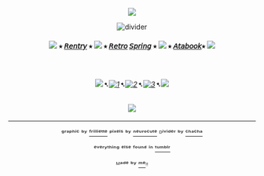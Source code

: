 <div align="center">


<p align="center">
  <img src="https://64.media.tumblr.com/39d6891dffb90be4a2b238e10b10ae8f/9d4edc4d2ac3eb0b-88/s2048x3072/86236d7ed10719ef0ceed63094c8c35802b87fa3.pnj"/>
</p>


![divider](https://64.media.tumblr.com/20d7546cd1bbde4ac1d1f6ce9d9ccb03/f6e418ed9334494f-ab/s640x960/1723f620a89ed19c06c38f490660ea283ca2ddd9.pnj)


#### ![](https://64.media.tumblr.com/e882bd927666b7d3fe1c873c1e7edf87/d072aa7bfa55c889-f1/s75x75_c1/8bc5031c66aec9f6f9f3d13e617a37401fa875ad.gifv) ⭑ [𝘙𝘦𝘯𝘵𝘳𝘺](https://rentry.co/FurinaTheFontaine) ⭑  ![](https://64.media.tumblr.com/06540445b2cd7256466560ec12ddcda9/d072aa7bfa55c889-dd/s75x75_c1/5821a1e9a1932521536d66946f897356d0045e28.gifv) ⭑ [𝘙𝘦𝘵𝘳𝘰](https://sparkler.cc/@furinathefountain) [𝘚𝘱𝘳𝘪𝘯𝘨](https://retrospring.net/@FurinaTheFontain) ⭑  ![](https://64.media.tumblr.com/e882bd927666b7d3fe1c873c1e7edf87/d072aa7bfa55c889-f1/s75x75_c1/8bc5031c66aec9f6f9f3d13e617a37401fa875ad.gifv) ⭑ [𝘈𝘵𝘢𝘣𝘰𝘰𝘬](https://furinathefountain.atabook.org/)⭑ ![](https://64.media.tumblr.com/06540445b2cd7256466560ec12ddcda9/d072aa7bfa55c889-dd/s75x75_c1/5821a1e9a1932521536d66946f897356d0045e28.gifv)



ㅤ

###### ![](https://64.media.tumblr.com/fb3d8f463dccd57d194b9947a014d6c7/d072aa7bfa55c889-3c/s75x75_c1/5947d5859092f0b248994344e9f6958695fbfc4b.gifv)➷[![1](https://64.media.tumblr.com/63da2be9792f54be1a7cc71e47818bd0/828870b2d99689c2-b1/s75x75_c1/72514a3f363f3701c3bb830c89ce5d3a555aa3cf.pnj)](https://rentry.co/linkrose)➷[![2](https://64.media.tumblr.com/e15cdc53fe9810a04873f876f09a57e9/828870b2d99689c2-db/s75x75_c1/703fb8a8389c30b88b84ce08b67049e8891c9c70.pnj)](https://rentry.co/Rose1kins)➷[![3](https://64.media.tumblr.com/022a22573d89c8013404b4fcb91ab53f/828870b2d99689c2-53/s75x75_c1/dfaa245137fc6a286a52aad01fdd3d65574bdda9.pnj)](https://rentry.co/byiInts)➷![](https://64.media.tumblr.com/f256f49b8b6f3ee6342e1ee7a3cc9889/d072aa7bfa55c889-5a/s75x75_c1/3bd1a2b3f2d8f620df17003721172d8a1e486ed1.gifv)


ㅤ
![](https://64.media.tumblr.com/e3282abf882fd47be9515c3b65217fa2/9d4edc4d2ac3eb0b-72/s250x400/4c5328ad1b71a3bdc4ac51f5f8a8966f754a66d4.pnj)
ㅤ

---
ᵍʳᵃᵖʰⁱᶜ ᵇʸ [ᶠʳⁱˡˡⁱᵉᵗᵗᵉ](https://www.tumblr.com/frilliette) ᵖⁱˣᵉˡˢ ᵇʸ [ⁿᵉᵘʳᵒᶜᵘᵗᵉ](https://www.tumblr.com/neurocute) ᴰⁱᵛⁱᵈᵉʳ ᵇʸ [ᶜʰᵃᶜʰᵃ](https://www.tumblr.com/chachachannah)

ᵉᵛᵉʳʸᵗʰⁱⁿᵍ ᵉˡˢᵉ ᶠᵒᵘⁿᵈ ⁱⁿ  [ᵗᵘᵐᵇˡʳ](https://www.tumblr.com)

ᴹᵃᵈᵉ ᵇʸ [ᵐᵉ](https://github.com/FurinaTheFountain)ᵎᵎ
